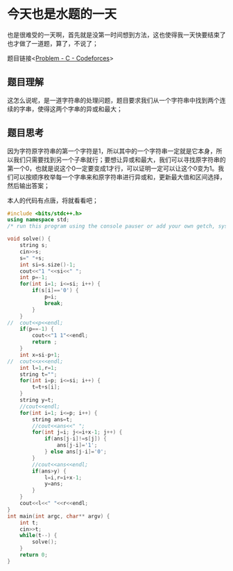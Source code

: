 # 今天也是水题的一天

也是很难受的一天啊，首先就是没第一时间想到方法，这也使得我一天快要结束了也才做了一道题，算了，不说了；

题目链接<[Problem - C - Codeforces](https://codeforces.com/contest/2048/problem/C)>

## 题目理解

这怎么说呢，是一道字符串的处理问题，题目要求我们从一个字符串中找到两个连续的字串，使得这两个字串的异或和最大；

## 题目思考

因为字符原字符串的第一个字符是1，所以其中的一个字符串一定就是它本身，所以我们只需要找到另一个子串就行；要想让异或和最大，我们可以寻找原字符串的第一个0，也就是说这个0一定要变成1才行，可以证明一定可以让这个0变为1。我们可以按顺序枚举每一个字串来和原字符串进行异或和，更新最大值和区间选择，然后输出答案；

本人的代码有点唐，将就看看吧；

```cpp
#include <bits/stdc++.h>
using namespace std;
/* run this program using the console pauser or add your own getch, system("pause") or input loop */

void solve() {
	string s;
	cin>>s;
	s=" "+s;
	int si=s.size()-1;
	cout<<"1 "<<si<<" ";
	int p=-1;
	for(int i=1; i<=si; i++) {
		if(s[i]=='0') {
			p=i;
			break;
		}
	}
//	cout<<p<<endl;
	if(p==-1) {
		cout<<"1 1"<<endl;
		return ;
	}
	int x=si-p+1;
//	cout<<x<<endl;
	int l=1,r=1;
	string t="";
	for(int i=p; i<=si; i++) {
		t=t+s[i];
	}
	string y=t;
	//cout<<endl;
	for(int i=1; i<=p; i++) {
		string ans=t;
		//cout<<ans<<" ";
		for(int j=i; j<=i+x-1; j++) {
			if(ans[j-i]!=s[j]) {
				ans[j-i]='1';
			} else ans[j-i]='0';
		}
		//cout<<ans<<endl;
		if(ans>y) {
			l=i,r=i+x-1;
			y=ans;
		}
	}
	cout<<l<<" "<<r<<endl;
}
int main(int argc, char** argv) {
	int t;
	cin>>t;
	while(t--) {
		solve();
	}
	return 0;
}
```

![点击并拖拽以移动](data:image/gif;base64,R0lGODlhAQABAPABAP///wAAACH5BAEKAAAALAAAAAABAAEAAAICRAEAOw==)
